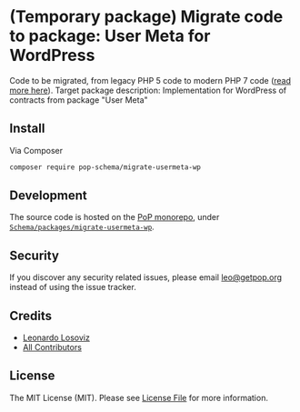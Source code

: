 # (Temporary package) Migrate code to package: User Meta for WordPress

Code to be migrated, from legacy PHP 5 code to modern PHP 7 code ([read more here](https://github.com/leoloso/PoP#codebase-migration)). Target package description:  Implementation for WordPress of contracts from package "User Meta"

## Install

Via Composer

``` bash
composer require pop-schema/migrate-usermeta-wp
```

## Development

The source code is hosted on the [PoP monorepo](https://github.com/leoloso/PoP), under [`Schema/packages/migrate-usermeta-wp`](https://github.com/leoloso/PoP/tree/master/layers/Schema/packages/migrate-usermeta-wp).

## Security

If you discover any security related issues, please email leo@getpop.org instead of using the issue tracker.

## Credits

- [Leonardo Losoviz][link-author]
- [All Contributors][link-contributors]

## License

The MIT License (MIT). Please see [License File](LICENSE.md) for more information.

[ico-version]: https://img.shields.io/packagist/v/pop-schema/usermeta-wp.svg?style=flat-square
[ico-license]: https://img.shields.io/badge/license-MIT-brightgreen.svg?style=flat-square
[ico-travis]: https://img.shields.io/travis/pop-schema/usermeta-wp/master.svg?style=flat-square
[ico-scrutinizer]: https://img.shields.io/scrutinizer/coverage/g/pop-schema/usermeta-wp.svg?style=flat-square
[ico-code-quality]: https://img.shields.io/scrutinizer/g/pop-schema/usermeta-wp.svg?style=flat-square
[ico-downloads]: https://img.shields.io/packagist/dt/pop-schema/usermeta-wp.svg?style=flat-square

[link-packagist]: https://packagist.org/packages/pop-schema/usermeta-wp
[link-travis]: https://travis-ci.org/pop-schema/usermeta-wp
[link-scrutinizer]: https://scrutinizer-ci.com/g/pop-schema/usermeta-wp/code-structure
[link-code-quality]: https://scrutinizer-ci.com/g/pop-schema/usermeta-wp
[link-downloads]: https://packagist.org/packages/pop-schema/usermeta-wp
[link-author]: https://github.com/leoloso
[link-contributors]: ../../../../../../contributors
